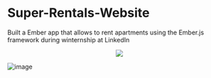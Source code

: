 # Super-Rentals-Website

Built a Ember app that allows to rent apartments using the Ember.js framework during winternship at LinkedIn

<p align="center">
  <img src="https://cms-assets.tutsplus.com/legacy-courses/CRS-43.png">
</p>

![image](https://user-images.githubusercontent.com/62675121/134826130-37a39d83-13ea-48c9-9c0d-765d27ee18e0.png)




